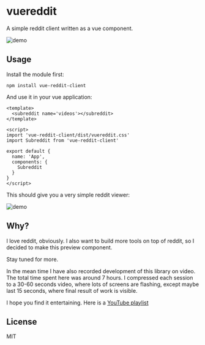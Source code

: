 # vuereddit

A simple reddit client written as a vue component.

![demo](https://i.imgur.com/pmktzzg.gif)

## Usage 

Install the module first:

```
npm install vue-reddit-client
```

And use it in your vue application:

``` vue
<template>
  <subreddit name='videos'></subreddit>
</template>

<script>
import 'vue-reddit-client/dist/vuereddit.css'
import Subreddit from 'vue-reddit-client'

export default {
  name: 'App',
  components: {
    Subreddit
  }
}
</script>
```

This should give you a very simple reddit viewer:

![demo](https://i.imgur.com/Hov6mNu.png)

## Why?

I love reddit, obviously. I also want to build more tools on top of reddit, so I decided
to make this preview component.

Stay tuned for more.

In the mean time I have also recorded development of this library on video. The total time spent
here was around 7 hours. I compressed each session to a 30-60 seconds video, where lots of 
screens are flashing, except maybe last 15 seconds, where final result of work is visible.

I hope you find it entertaining. Here is a [YouTube playlist](https://www.youtube.com/playlist?list=PLiyBhz6G0njLd-nOcQvbzhssGI5Dy6Vjm)


## License

MIT